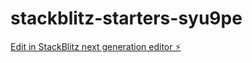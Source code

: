 # stackblitz-starters-syu9pe

[Edit in StackBlitz next generation editor ⚡️](https://stackblitz.com/~/github.com/Korb1n/stackblitz-starters-syu9pe)